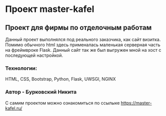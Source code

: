 # Проект master-kafel
## Проект для фирмы по отделочным работам
Данный проект выполнялся под реального заказчика, как сайт визитка.
Помимо обычного html здесь применалась маленькая серверная часть на фреймвроке Flask.
Данный сайт так же был выгружен мной на хост с последующей настройкой. 

### Технологии:

HTML, CSS, Bootstrap, Python, Flask, UWSGI, NGINX


### Автор - Бурковский Никита

С самим проектом можно ознакомиться по ссылыке
https://master-kafel.ru/
